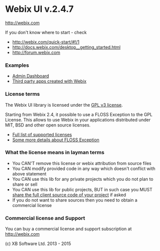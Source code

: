 Webix UI v.2.4.7
================

http://webix.com

If you don't know where to start - check 

- http://webix.com/quick-start/#!/1
- http://docs.webix.com/desktop__getting_started.html
- http://forum.webix.com

### Examples

- [Admin Dashboard](http://webix.com/demos/material/admin-app/#!/app/forms)
- [Third party apps created with Webix](https://github.com/webix-hub/tracker/wiki/list-of-apps-using-webix)

### License terms

The Webix UI library is licensed under the [GPL v3 license](http://www.gnu.org/licenses/old-licenses/gpl-3.0.html). 

Starting from Webix 2.4, it possible to use a FLOSS Exception to the GPL License. This allows to use Webix in your applications distributed under MIT, BSD and other open source licenses. 

- [Full list of supported licenses](http://webix.com/legalnote/license-exception/)
- [Some more details about FLOSS Exception](http://webix.com/blog/using-webix-in-open-source/)

### What the license means in layman terms

- You CAN'T remove this license or webix attribution from source files
- You CAN modify provided code in any way which doesn't conflict with above statement
- You CAN use this lib for any private projects which you do not plan to share or sell
- You CAN use this lib for public projects, BUT in such case you MUST [share the full client source code of your project](http://forum.webix.com/discussion/4023/does-an-open-source-app-that-uses-webix-have-to-become-gpl-licensed) if asked
- If you do not want to share sources then you need to obtain a commercial license


### Commercial license and Support

You can buy a commercial license and support subscription at http://webix.com


(c) XB Software Ltd. 2013 - 2015



